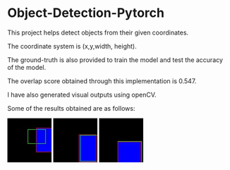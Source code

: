 # Object-Detection-Pytorch

This project helps detect objects from their given coordinates.

The coordinate system is (x,y,width, height).

The ground-truth is also provided to train the model and test the accuracy of the model.

The overlap score obtained through this implementation is 0.547.

I have also generated visual outputs using openCV.

Some of the results obtained are as follows:

![first prediction](https://github.com/delzadbamji/Object-Detection-Pytorch/blob/main/0.jpg)
![improved prediction](https://github.com/delzadbamji/Object-Detection-Pytorch/blob/main/1.jpg)
![better prediction](https://github.com/delzadbamji/Object-Detection-Pytorch/blob/main/2.jpg)


